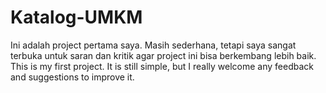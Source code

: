 # Katalog-UMKM
Ini adalah project pertama saya. Masih sederhana, tetapi saya sangat terbuka untuk saran dan kritik agar project ini bisa berkembang lebih baik.
This is my first project. It is still simple, but I really welcome any feedback and suggestions to improve it.
